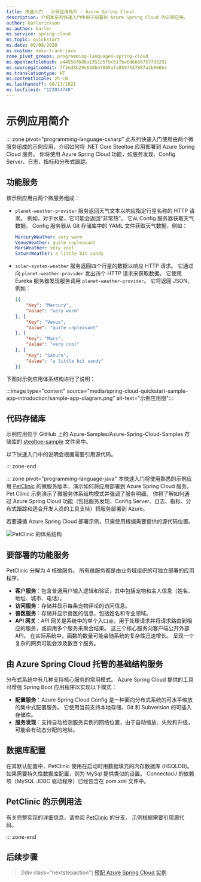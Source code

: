 ```yaml
---
title: 快速入门 - 示例应用简介 - Azure Spring Cloud
description: 介绍本系列快速入门中用于部署到 Azure Spring Cloud 的示例应用。
author: karlerickson
ms.author: karler
ms.service: spring-cloud
ms.topic: quickstart
ms.date: 09/08/2020
ms.custom: devx-track-java
zone_pivot_groups: programming-languages-spring-cloud
ms.openlocfilehash: a44558f6d0a1351c5f9c61fba6d6686757fd3292
ms.sourcegitcommit: 7f3ed8b29e63dbe7065afa8597347887a3b866b4
ms.translationtype: HT
ms.contentlocale: zh-CN
ms.lasthandoff: 08/13/2021
ms.locfileid: "122014748"
---
```

# <a name="introduction-to-the-sample-app"></a>示例应用简介

::: zone pivot="programming-language-csharp"
此系列快速入门使用由两个微服务组成的示例应用，介绍如何将 .NET Core Steeltoe 应用部署到 Azure Spring Cloud 服务。 你将使用 Azure Spring Cloud 功能，如服务发现、Config Server、日志、指标和分布式跟踪。

## <a name="functional-services"></a>功能服务

该示例应用由两个微服务组成：

* `planet-weather-provider` 服务返回天气文本以响应指定行星名称的 HTTP 请求。 例如，对于水星，它可能会返回“非常热”。 它从 Config 服务器获取天气数据。 Config 服务器从 Git 存储库中的 YAML 文件获取天气数据，例如：

   ```yaml
   MercuryWeather: very warm
   VenusWeather: quite unpleasant
   MarsWeather: very cool
   SaturnWeather: a little bit sandy
   ```

* `solar-system-weather` 服务返回四个行星的数据以响应 HTTP 请求。 它通过向 `planet-weather-provider` 发出四个 HTTP 请求来获取数据。 它使用 Eureka 服务器发现服务调用 `planet-weather-provider`。 它将返回 JSON，例如：

   ```json
   [{
       "Key": "Mercury",
       "Value": "very warm"
   }, {
       "Key": "Venus",
       "Value": "quite unpleasant"
   }, {
       "Key": "Mars",
       "Value": "very cool"
   }, {
       "Key": "Saturn",
       "Value": "a little bit sandy"
   }]
   ```

下图对示例应用体系结构进行了说明：

:::image type="content" source="media/spring-cloud-quickstart-sample-app-introduction/sample-app-diagram.png" alt-text="示例应用图":::

## <a name="code-repository"></a>代码存储库

示例应用位于 GitHub 上的 Azure-Samples/Azure-Spring-Cloud-Samples 存储库的 [steeltoe-sample](https://github.com/Azure-Samples/Azure-Spring-Cloud-Samples/tree/master/steeltoe-sample) 文件夹中。

以下快速入门中的说明会根据需要引用源代码。

::: zone-end

::: zone pivot="programming-language-java"
本快速入门将使用熟悉的示例应用 [PetClinic](https://github.com/spring-petclinic/spring-petclinic-microservices) 的微服务版本，演示如何将应用部署到 Azure Spring Cloud 服务。 Pet Clinic 示例演示了微服务体系结构模式并强调了服务明细。 你将了解如何通过 Azure Spring Cloud 功能（包括服务发现、Config Server、日志、指标、分布式跟踪和适合开发人员的工具支持）将服务部署到 Azure。

若要遵循 Azure Spring Cloud 部署示例，只需使用根据需要提供的源代码位置。

![PetClinic 的体系结构](media/build-and-deploy/microservices-architecture-diagram.jpg)

## <a name="functional-services-to-be-deployed"></a>要部署的功能服务

PetClinic 分解为 4 核微服务。 所有微服务都是由业务域组织的可独立部署的应用程序。

* **客户服务**：包含普通用户输入逻辑和验证，其中包括宠物和主人信息（姓名、地址、城市、电话）。
* **访问服务**：存储并显示每条宠物评论的访问信息。
* **兽医服务**：存储并显示兽医的信息，包括姓名和专业领域。
* **API 网关**：API 网关是系统中的单个入口点，用于处理请求并将请求路由到相应的服务，或调用多个服务来聚合结果。  这三个核心服务向客户端公开外部 API。 在实际系统中，函数的数量可能会随系统的复杂性迅速增长。 呈现一个复杂的网页可能会涉及数百个服务。

## <a name="infrastructure-services-hosted-by-azure-spring-cloud"></a>由 Azure Spring Cloud 托管的基础结构服务

分布式系统中有几种支持核心服务的常用模式。 Azure Spring Cloud 提供的工具可增强 Spring Boot 应用程序以实现以下模式：

* **配置服务**：Azure Spring Cloud Config 是一种面向分布式系统的可水平缩放的集中式配置服务。 它使用当前支持本地存储、Git 和 Subversion 的可插入存储库。
* **服务发现**：支持自动检测服务实例的网络位置，由于自动缩放、失败和升级，可能会有动态分配的地址。

## <a name="database-configuration"></a>数据库配置

在其默认配置中，PetClinic 使用在启动时用数据填充的内存数据库 (HSQLDB)。 如果需要持久性数据库配置，则为 MySql 提供类似的设置。 Connector/J 的依赖项（MySQL JDBC 驱动程序）已经包含在 pom.xml 文件中。

## <a name="sample-usage-of-petclinic"></a>PetClinic 的示例用法

有关完整实现的详细信息，请参阅 [PetClinic](https://github.com/Azure-Samples/spring-petclinic-microservices) 的分支。 示例根据需要引用源代码。

::: zone-end

## <a name="next-steps"></a>后续步骤

> [!div class="nextstepaction"]
> [预配 Azure Spring Cloud 实例](./quickstart-provision-service-instance.md)
